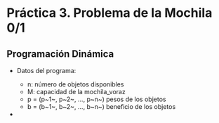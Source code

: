 # Práctica 3. Problema de la Mochila 0/1
## Programación Dinámica

- Datos del programa:
  - n: número de objetos disponibles
  - M: capacidad de la mochila_voraz
  - p = (p~1~, p~2~, ..., p~n~) pesos de los objetos
  - b = (b~1~, b~2~, ..., b~n~) beneficio de los objetos

-
